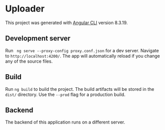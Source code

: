 # Uploader

This project was generated with [Angular CLI](https://github.com/angular/angular-cli) version 8.3.19.

## Development server

Run ` ng serve --proxy-config proxy.conf.json` for a dev server. Navigate to `http://localhost:4200/`. The app will automatically reload if you change any of the source files.

## Build

Run `ng build` to build the project. The build artifacts will be stored in the `dist/` directory. Use the `--prod` flag for a production build.

## Backend
 
The backend of this application runs on a different server.

